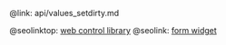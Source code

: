 @link: api/values_setdirty.md

@seolinktop: [web control library](https://webix.com)
@seolink: [form widget](https://webix.com/widget/form/)